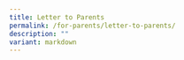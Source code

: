 ```yaml
---
title: Letter to Parents
permalink: /for-parents/letter-to-parents/
description: ""
variant: markdown
---
```

